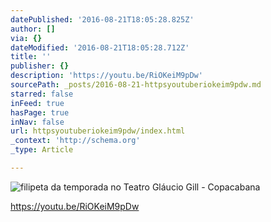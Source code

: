 ```yaml
---
datePublished: '2016-08-21T18:05:28.825Z'
author: []
via: {}
dateModified: '2016-08-21T18:05:28.712Z'
title: ''
publisher: {}
description: 'https://youtu.be/RiOKeiM9pDw'
sourcePath: _posts/2016-08-21-httpsyoutuberiokeim9pdw.md
starred: false
inFeed: true
hasPage: true
inNav: false
url: httpsyoutuberiokeim9pdw/index.html
_context: 'http://schema.org'
_type: Article

---
```

![filipeta da temporada no Teatro Gláucio Gill - Copacabana](https://the-grid-user-content.s3-us-west-2.amazonaws.com/8df62c93-0114-4118-9425-9e7e0aa38114.jpg)

https://youtu.be/RiOKeiM9pDw
